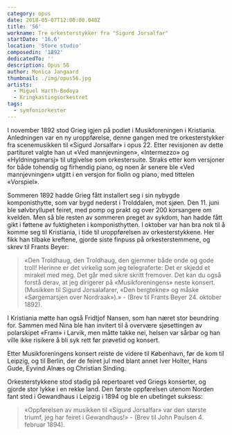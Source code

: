 ```yaml
---
category: opus
date: 2018-05-07T12:00:00.048Z
title: '56'
workname: Tre orkesterstykker fra "Sigurd Jorsalfar"
startDate: '16.6'
location: 'Store studio'
composedin: '1892'
dedicatedTo: ''
description: Opus 56
author: Monica Jangaard
thumbnail: ./img/opus56.jpg
artists:
  - Miguel Harth-Bedoya
  - Kringkastingsorkestret
tags:
  - symfoniorkester
---
```

I november 1892 stod Grieg igjen på podiet i Musikforeningen i Kristiania. Anledningen var en ny uroppførelse, denne gangen med tre orkesterstykker fra scenemusikken til «Sigurd Jorsalfar» i opus 22. Etter revisjonen av dette partituret valgte han ut «Ved mannjevningen», «Intermezzo» og «Hyldningsmarsj» til utgivelse som orkestersuite. Straks etter kom versjoner for både tohendig og firhendig piano, og noen år senere ble «Ved mannjevningen» utgitt i en versjon for fiolin og piano, med tittelen «Vorspiel».

Sommeren 1892 hadde Grieg fått installert seg i sin nybygde komponisthytte, som var bygd nederst i Trolddalen, mot sjøen. Den 11. juni ble sølvbryllupet feiret, med pomp og prakt og over 200 korsangere om kvelden. Men så ble resten av sommeren preget av sykdom, han hadde fått gikt i føttene av fuktigheten i komponisthytten. I oktober var han bra nok til å komme seg til Kristiania, i tide til uroppførelsen av orkesterstykkene. Her fikk han tilbake kreftene, gjorde siste finpuss på orkesterstemmene, og skrev til Frants Beyer:

> «Den Troldhaug, den Troldhaug, den gjemmer både onde og gode troll! Herinne er det virkelig som jeg telegraferte: Det er skjedd et mirakel med meg. Det går med sikre skritt fremover. Det kan du også forstå derav, at jeg dirigerer på «Musikforeningens» neste konsert. (Musikken til Sigurd Jorsalafarer, «Den bergtekne» og måske «Sørgemarsjen over Nordraak»).» - (Brev til Frants Beyer 24. oktober 1892).

I Kristiania møtte han også Fridtjof Nansen, som han næret stor beundring for. Sammen med Nina ble han invitert til å overvære sjøsettingen av polarskipet «Fram» i Larvik, men måtte takke nei, helsen var sårbar og han ville ikke risikere å bli syk rett før prøvetid og konsert.

Etter Musikforeningens konsert reiste de videre til København, før de kom til Leipzig, og til Berlin, der de feiret jul med blant annet Iver Holter, Hans Gude, Eyvind Alnæs og Christian Sinding.

Orkesterstykkene stod stadig på repertoaret ved Griegs konserter, og gjorde stor lykke i en rekke land. Den første oppførelsen utenom Norden fant sted i Gewandhaus i Leipzig i 1894 og ble en ubetinget suksess:

> «Oppførelsen av musikken til «Sigurd Jorsalfar» var den største triumf, jeg har feiret i Gewandhaus!» - (Brev til John Paulsen 4. februar 1894).
